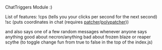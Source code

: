 ChatTriggers Module :)

List of features: !cps (tells you your clicks per second for the next second) !sc (puts coordinates in chat (requires [patcher](https://sk1er.club/mods/patcher)/[polypatcher](https://modrinth.com/mod/patcher)))

and also says one of a few random messages whenever anyone says anything good about necron/anything bad about frozen blaze or reaper scythe (to toggle change fun from true to false in the top of the index.js)
